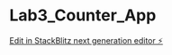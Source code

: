 # Lab3_Counter_App

[Edit in StackBlitz next generation editor ⚡️](https://stackblitz.com/~/github.com/Ani-O/Lab3_Counter_App)
